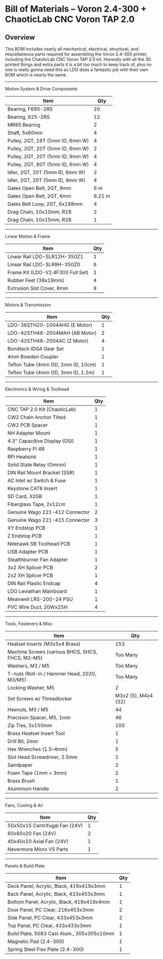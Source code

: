 # Bill of Materials – Voron 2.4-300 + ChaoticLab CNC Voron TAP 2.0

## Overview
This BOM includes nearly all mechanical, electrical, structural, and miscellaneous parts required for assembling the Voron 2.4-300 printer, including the ChaoticLab CNC Voron TAP 2.0 kit. Honestly with all the 3D printed things and extra parts it is a  bit too much to keep track of, plus no one is really gonna need this as LDO does a fantastic job with their own BOM which is nearly the same.

---

Motion System & Drive Components</summary>

| Item | Qty |
|------|-----|
| Bearing, F695-2RS | 20 |
| Bearing, 625-2RS | 12 |
| MR85 Bearing | 2 |
| Shaft, 5x60mm | 4 |
| Pulley, 2GT, 16T (5mm ID, 6mm W) | 4 |
| Pulley, 2GT, 20T (5mm ID, 6mm W) | 2 |
| Pulley, 2GT, 20T (5mm ID, 9mm W) | 4 |
| Pulley, 2GT, 80T (5mm ID, 6mm W) | 4 |
| Idler, 2GT, 20T (5mm ID, 6mm W) | 2 |
| Idler, 2GT, 20T (5mm ID, 9mm W) | 4 |
| Gates Open Belt, 2GT, 9mm | 6 m |
| Gates Open Belt, 2GT, 6mm | 6.21 m |
| Gates Belt Loop, 2GT, 6x188mm | 4 |
| Drag Chain, 10x10mm, R18 | 2 |
| Drag Chain, 10x15mm, R28 | 1 |

</details>

---

Linear Motion & Frame</summary>

| Item | Qty |
|------|-----|
| Linear Rail LDO-SLR12H-350Z1 | 1 |
| Linear Rail LDO-SLR9H-350Z0 | 6 |
| Frame Kit (LDO-V2.4F300 Full Set) | 1 |
| Rubber Feet (38x19mm) | 4 |
| Extrusion Slot Cover, 6mm | 9 |

</details>

---

Motors & Transmission</summary>

| Item | Qty |
|------|-----|
| LDO-36STH20-1004AHG (E Motor) | 1 |
| LDO-42STH48-2004MAH (AB Motor) | 2 |
| LDO-42STH48-2004AC (Z Motor) | 4 |
| Bondtech IDGA Gear Set | 1 |
| 4mm Bowden Coupler | 1 |
| Teflon Tube (4mm OD, 2mm ID, 10cm) | 1 |
| Teflon Tube (4mm OD, 3mm ID, 1.2m) | 1 |

</details>

---

Electronics & Wiring & Toolhead</summary>

| Item | Qty |
|------|-----|
| CNC TAP 2.0 Kit (ChaoticLab) | 1 |
| CW2 Chain Anchor Tilted | 1 |
| CW2 PCB Spacer | 1 |
| NH Adapter Mount | 1 |
| 4.3" Capacitive Display (DSI) | 1 |
| Raspberry Pi 4B | 1 |
| RPi Heatsink | 1 |
| Solid State Relay (Omron) | 1 |
| DIN Rail Mount Bracket (SSR) | 1 |
| AC Inlet w/ Switch & Fuse | 1 |
| Keystone CAT6 Insert | 1 |
| SD Card, 32GB | 1 |
| Fiberglass Tape, 2x12cm | 1 |
| Genuine Wago 221-412 Connector | 2 |
| Genuine Wago 221-415 Connector | 3 |
| XY Endstop PCB | 1 |
| Z Endstop PCB | 1 |
| Nitehawk SB Toolhead PCB | 1 |
| USB Adapter PCB | 1 |
| Stealthburner Fan Adapter | 1 |
| 3x2 XH Splicer PCB | 2 |
| 2x2 XH Splicer PCB | 1 |
| DIN Rail Plastic Endcap | 4 |
| LDO Leviathan Mainboard | 1 |
| Meanwell LRS-200-24 PSU | 1 |
| PVC Wire Duct, 20Wx25H | 4 |

</details>

---

Tools, Fasteners & Misc</summary>

| Item | Qty |
|------|-----|
| Heatset Inserts (M3x5x4 Brass) | 153 |
| Machine Screws (various BHCS, SHCS, FHCS, M2–M5) | Too Many |
| Washers, M3 / M5 | Too Many |
| T-nuts (Roll-in / Hammer Head, 2020, M3/M5) | Too Many |
| Locking Washer, M5 | 2 |
| Set Screws w/ Threadlocker | M3x2 (5), M4x4 (32) |
| Hexnuts, M3 / M5 | 44 |
| Precision Spacer, M5, 1mm | 46 |
| Zip Ties, 3x150mm | 100 |
| Brass Heatset Insert Tool | 1 |
| Drill Bit, 2mm | 1 |
| Hex Wrenches (1.5–4mm) | 5 |
| Slot Head Screwdriver, 2.5mm | 1 |
| Sandpaper | 2 |
| Foam Tape (1mm + 3mm) | 2 |
| Brass Brush | 1 |
| Aluminium Handle | 2 |

</details>

---

Fans, Cooling & Air</summary>

| Item | Qty |
|------|-----|
| 50x50x15 Centrifugal Fan (24V) | 1 |
| 60x60x20 Fan (24V) | 2 |
| 40x40x10 Axial Fan (24V) | 1 |
| Nevermore Micro V5 Parts | 1 |

</details>

---

Panels & Build Plate</summary>

| Item | Qty |
|------|-----|
| Deck Panel, Acrylic, Black, 419x419x3mm | 1 |
| Back Panel, Acrylic, Black, 433x453x3mm | 1 |
| Bottom Panel, Acrylic, Black, 419x419x4mm | 1 |
| Door Panel, PC Clear, 216x453x3mm | 2 |
| Side Panel, PC Clear, 433x453x3mm | 2 |
| Top Panel, PC Clear, 433x433x3mm | 1 |
| Build Plate, 5083 Cast Alum., 305x305x10mm | 1 |
| Magnetic Pad (2.4-300) | 1 |
| Spring Steel Flex Plate (2.4-300) | 1 |

</details>
